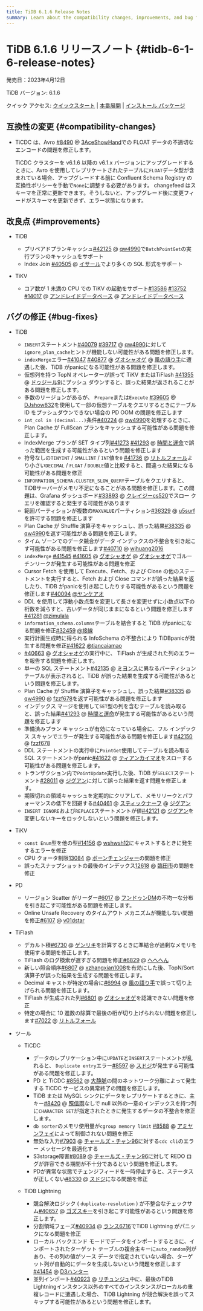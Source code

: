 ```yaml
---
title: TiDB 6.1.6 Release Notes
summary: Learn about the compatibility changes, improvements, and bug fixes in TiDB 6.1.6.
---
```


# TiDB 6.1.6 リリースノート {#tidb-6-1-6-release-notes}

発売日：2023年4月12日

TiDB バージョン: 6.1.6

クイック アクセス: [クイックスタート](https://docs.pingcap.com/tidb/v6.1/quick-start-with-tidb) | [本番展開](https://docs.pingcap.com/tidb/v6.1/production-deployment-using-tiup) | [インストール パッケージ](https://www.pingcap.com/download/?version=v6.1.6#version-list)

## 互換性の変更 {#compatibility-changes}

-   TiCDC は、Avro [#8490](https://github.com/pingcap/tiflow/issues/8490) @ [3AceShowHand](https://github.com/3AceShowHand)での FLOAT データの不適切なエンコードの問題を修正します。

    TiCDC クラスターを v6.1.6 以降の v6.1.x バージョンにアップグレードするときに、Avro を使用してレプリケートされたテーブルに`FLOAT`データ型が含まれている場合、アップグレードする前に Confluent Schema Registry の互換性ポリシーを手動で`None`に調整する必要があります。 changefeed はスキーマを正常に更新できます。そうしないと、アップグレード後に変更フィードがスキーマを更新できず、エラー状態になります。

## 改良点 {#improvements}

-   TiDB

    -   プリペアドプランキャッシュ[#42125](https://github.com/pingcap/tidb/issues/42125) @ [qw4990](https://github.com/qw4990)で`BatchPointGet`の実行プランのキャッシュをサポート
    -   Index Join [#40505](https://github.com/pingcap/tidb/issues/40505) @ [イサール](https://github.com/Yisaer)でより多くの SQL 形式をサポート

-   TiKV

    -   コア数が 1 未満の CPU での TiKV の起動をサポート[#13586](https://github.com/tikv/tikv/issues/13586) [#13752](https://github.com/tikv/tikv/issues/13752) [#14017](https://github.com/tikv/tikv/issues/14017) @ [アンドレイドデータベース](https://github.com/andreid-db) @ [アンドレイドデータベース](https://github.com/andreid-db)

## バグの修正 {#bug-fixes}

-   TiDB

    -   `INSERT`ステートメント[#40079](https://github.com/pingcap/tidb/issues/40079) [#39717](https://github.com/pingcap/tidb/issues/39717) @ [qw4990](https://github.com/qw4990)に対して`ignore_plan_cache`ヒントが機能しない可能性がある問題を修正します。
    -   `indexMerge`エラー[#41047](https://github.com/pingcap/tidb/issues/41047) [#40877](https://github.com/pingcap/tidb/issues/40877) @ [グオシャオゲ](https://github.com/guo-shaoge) @ [風の語り手](https://github.com/windtalker)に遭遇した後、TiDB がpanicになる可能性がある問題を修正します。
    -   仮想列を持つ TopN オペレーターが誤って TiKV またはTiFlash [#41355](https://github.com/pingcap/tidb/issues/41355) @ [ドゥジール9](https://github.com/Dousir9)にプッシュ ダウンすると、誤った結果が返されることがある問題を修正します。
    -   多数のリージョンがあるが、 `Prepare`または`Execute` [#39605](https://github.com/pingcap/tidb/issues/39605) @ [DJshow832](https://github.com/djshow832)を使用して一部の仮想テーブルをクエリするときにテーブル ID をプッシュダウンできない場合の PD OOM の問題を修正します
    -   `int_col in (decimal...)`条件[#40224](https://github.com/pingcap/tidb/issues/40224) @ [qw4990](https://github.com/qw4990)を処理するときに、Plan Cache が FullScan プランをキャッシュする可能性がある問題を修正します。
    -   IndexMerge プランが SET タイプ列[#41273](https://github.com/pingcap/tidb/issues/41273) [#41293](https://github.com/pingcap/tidb/issues/41293) @ [時間と運命](https://github.com/time-and-fate)で誤った範囲を生成する可能性があるという問題を修正します
    -   符号なしの`TINYINT` / `SMALLINT` / `INT`値を`0` [#41736](https://github.com/pingcap/tidb/issues/41736) @ [リトルフォール](https://github.com/LittleFall)より小さい`DECIMAL` / `FLOAT` / `DOUBLE`値と比較すると、間違った結果になる可能性がある問題を修正
    -   `INFORMATION_SCHEMA.CLUSTER_SLOW_QUERY`テーブルをクエリすると、TiDBサーバーがメモリ不足になることがある問題を修正します。この問題は、Grafana ダッシュボード[#33893](https://github.com/pingcap/tidb/issues/33893) @ [クレイジーcs520](https://github.com/crazycs520)でスロー クエリを確認すると発生する可能性があります
    -   範囲パーティションが複数の`MAXVALUE`パーティション[#36329](https://github.com/pingcap/tidb/issues/36329) @ [u5surf](https://github.com/u5surf)を許可する問題を修正します
    -   Plan Cache が Shuffle 演算子をキャッシュし、誤った結果[#38335](https://github.com/pingcap/tidb/issues/38335) @ [qw4990](https://github.com/qw4990)を返す可能性がある問題を修正します。
    -   タイム ゾーンでのデータ競合がデータ インデックスの不整合を引き起こす可能性がある問題を修正します[#40710](https://github.com/pingcap/tidb/issues/40710) @ [wjhuang2016](https://github.com/wjhuang2016)
    -   `indexMerge` [#41545](https://github.com/pingcap/tidb/issues/41545) [#41605](https://github.com/pingcap/tidb/issues/41605) @ [グオシャオゲ](https://github.com/guo-shaoge) @ [グオシャオゲ](https://github.com/guo-shaoge)でゴルーチンリークが発生する可能性がある問題を修正
    -   Cursor Fetch を使用して Execute、Fetch、および Close の他のステートメントを実行すると、Fetch および Close コマンドが誤った結果を返したり、TiDB がpanicを引き起こしたりする可能性があるという問題を修正します[#40094](https://github.com/pingcap/tidb/issues/40094) [@ヤンケアオ](https://github.com/YangKeao)
    -   DDL を使用して浮動小数点型を変更して長さを変更せずに小数点以下の桁数を減らすと、古いデータが同じままになるという問題を修正します[#41281](https://github.com/pingcap/tidb/issues/41281) [@zimulala](https://github.com/zimulala)
    -   `information_schema.columns`テーブルを結合すると TiDB がpanicになる問題を修正[#32459](https://github.com/pingcap/tidb/issues/32459) [@接線](https://github.com/tangenta)
    -   実行計画生成時に得られる InfoSchema の不整合により TiDBpanicが発生する問題を修正[#41622](https://github.com/pingcap/tidb/issues/41622) [@tiancaiamao](https://github.com/tiancaiamao)
    -   [#40663](https://github.com/pingcap/tidb/issues/40663) @ [グオシャオゲ](https://github.com/guo-shaoge)の実行中に、 TiFlash が生成された列のエラーを報告する問題を修正します。
    -   単一の SQL ステートメント[#42135](https://github.com/pingcap/tidb/issues/42135) @ [ミヨンス](https://github.com/mjonss)に異なるパーティション テーブルが表示されると、TiDB が誤った結果を生成する可能性があるという問題を修正します。
    -   Plan Cache が Shuffle 演算子をキャッシュし、誤った結果[#38335](https://github.com/pingcap/tidb/issues/38335) @ [qw4990](https://github.com/qw4990) @ [fzzf678](https://github.com/fzzf678)を返す可能性がある問題を修正します
    -   インデックス マージを使用して`SET`型の列を含むテーブルを読み取ると、誤った結果[#41293](https://github.com/pingcap/tidb/issues/41293) @ [時間と運命](https://github.com/time-and-fate)が発生する可能性があるという問題を修正します
    -   準備済みプラン キャッシュが有効になっている場合に、フル インデックス スキャンでエラーが発生する可能性がある問題を修正します[#42150](https://github.com/pingcap/tidb/issues/42150) @ [fzzf678](https://github.com/fzzf678)
    -   DDL ステートメントの実行中に`PointGet`使用してテーブルを読み取る SQL ステートメントがpanic[#41622](https://github.com/pingcap/tidb/issues/41622) @ [ティアンカイマオ](https://github.com/tiancaiamao)をスローする可能性がある問題を修正します。
    -   トランザクション内で`PointUpdate`実行した後、TiDB が`SELECT`ステートメント[#28011](https://github.com/pingcap/tidb/issues/28011) @ [ジグアン](https://github.com/zyguan)に対して誤った結果を返す問題を修正します。
    -   期限切れの領域キャッシュを定期的にクリアして、メモリリークとパフォーマンスの低下を回避する[#40461](https://github.com/pingcap/tidb/issues/40461) @ [スティックナーフ](https://github.com/sticnarf) @ [ジグアン](https://github.com/zyguan)
    -   `INSERT IGNORE`および`REPLACE`ステートメントが値[#42121](https://github.com/pingcap/tidb/issues/42121) @ [ジグアン](https://github.com/zyguan)を変更しないキーをロックしないという問題を修正します。

-   TiKV

    -   `const Enum`型を他の型[#14156](https://github.com/tikv/tikv/issues/14156) @ [wshwsh12](https://github.com/wshwsh12)にキャストするときに発生するエラーを修正
    -   CPU クォータ制限[13084](https://github.com/tikv/tikv/issues/13084) @ [ボーンチェンジャー](https://github.com/BornChanger)の問題を修正
    -   誤ったスナップショットの最後のインデックス[12618](https://github.com/tikv/tikv/issues/12618) @ [臨田市](https://github.com/LintianShi)の問題を修正

-   PD

    -   リージョン Scatter がリーダー[#6017](https://github.com/tikv/pd/issues/6017) @ [フンドゥンDM](https://github.com/HunDunDM)の不均一な分布を引き起こす可能性がある問題を修正します。
    -   Online Unsafe Recovery のタイムアウト メカニズムが機能しない問題を修正[#6107](https://github.com/tikv/pd/issues/6107) @ [v01dstar](https://github.com/v01dstar)

-   TiFlash

    -   デカルト積[#6730](https://github.com/pingcap/tiflash/issues/6730) @ [ゲンリキ](https://github.com/gengliqi)を計算するときに準結合が過剰なメモリを使用する問題を修正します。
    -   TiFlash のログ検索が遅すぎる問題を修正[#6829](https://github.com/pingcap/tiflash/issues/6829) @ [へへへん](https://github.com/hehechen)
    -   新しい照合順序[#6807](https://github.com/pingcap/tiflash/issues/6807) @ [xzhangxian1008](https://github.com/xzhangxian1008)を有効にした後、TopN/Sort 演算子が誤った結果を生成する問題を修正します。
    -   Decimal キャストが特定の場合に[#6994](https://github.com/pingcap/tiflash/issues/6994) @ [風の語り手](https://github.com/windtalker)で誤って切り上げられる問題を修正します。
    -   TiFlash が生成された列[#6801](https://github.com/pingcap/tiflash/issues/6801) @ [グオシャオゲ](https://github.com/guo-shaoge)を認識できない問題を修正
    -   特定の場合に 10 進数の除算で最後の桁が切り上げられない問題を修正します[#7022](https://github.com/pingcap/tiflash/issues/7022) @ [リトルフォール](https://github.com/LittleFall)

-   ツール

    -   TiCDC

        -   データのレプリケーション中に`UPDATE`と`INSERT`ステートメントが乱れると、 `Duplicate entry`エラー[#8597](https://github.com/pingcap/tiflow/issues/8597) @ [スドジ](https://github.com/sojjy)が発生する可能性がある問題を修正します。
        -   PD と TiCDC [#8562](https://github.com/pingcap/tiflow/issues/8562) @ [大静脈](https://github.com/overvenus)の間のネットワーク分離によって発生する TiCDC サービスの異常終了の問題を修正します。
        -   TiDB または MySQL シンクにデータをレプリケートするときに、主キー[#8420](https://github.com/pingcap/tiflow/issues/8420) @ [照信雨](https://github.com/zhaoxinyu)なしで null 以外の一意のインデックスを持つ列に`CHARACTER SET`が指定されたときに発生するデータの不整合を修正します。
        -   `db sorter`のメモリ使用量が`cgroup memory limit` [#8588](https://github.com/pingcap/tiflow/issues/8588) @ [アミヤンフェイ](https://github.com/amyangfei)によって制御されない問題を修正
        -   無効な入力[#7903](https://github.com/pingcap/tiflow/issues/7903) @ [チャールズ・チャン96](https://github.com/CharlesCheung96)に対する`cdc cli`のエラー メッセージを最適化する
        -   S3storage障害[#8089](https://github.com/pingcap/tiflow/issues/8089) @ [チャールズ・チャン96](https://github.com/CharlesCheung96)に対して REDO ログが許容できる期間が不十分であるという問題を修正します。
        -   PDが異常な状態でチェンジフィードを一時停止すると、ステータスが正しくない[#8330](https://github.com/pingcap/tiflow/issues/8330) @ [スドジ](https://github.com/sdojjy)になる問題を修正

    -   TiDB Lightning

        -   競合解決ロジック ( `duplicate-resolution` ) が不整合なチェックサム[#40657](https://github.com/pingcap/tidb/issues/40657) @ [ゴズスキー](https://github.com/gozssky)を引き起こす可能性があるという問題を修正します。
        -   分割領域フェーズ[#40934](https://github.com/pingcap/tidb/issues/40934) @ [ランス6716](https://github.com/lance6716)でTiDB Lightning がパニックになる問題を修正
        -   ローカル バックエンド モードでデータをインポートするときに、インポートされたターゲット テーブルの複合主キーに`auto_random`列があり、その列の値がソース データで指定されていない場合、ターゲット列が自動的にデータを生成しないという問題を修正します[#41454](https://github.com/pingcap/tidb/issues/41454) @ [D3ハンター](https://github.com/D3Hunter)
        -   並列インポート[#40923](https://github.com/pingcap/tidb/issues/40923) @ [リチュンジュ](https://github.com/lichunzhu)中に、最後のTiDB Lightningインスタンス以外のすべてのインスタンスがローカルの重複レコードに遭遇した場合、 TiDB Lightning が競合解決を誤ってスキップする可能性があるという問題を修正します。
